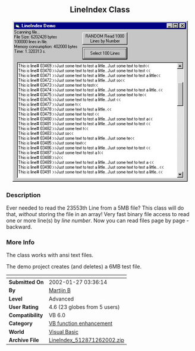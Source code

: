 ﻿<div align="center">

## LineIndex Class

<img src="PIC20021262147597406.gif">
</div>

### Description

Ever needed to read the 23553th Line from a 5MB file? This class will do that, *without* storing the file in an array! Very fast binary file access to read one or more line(s) by *line number*. Now you can read files page by page - backward.
 
### More Info
 
The class works with ansi text files.

The demo project creates (and deletes) a 6MB test file.


<span>             |<span>
---                |---
**Submitted On**   |2002-01-27 03:36:14
**By**             |[Martijn B](https://github.com/Planet-Source-Code/PSCIndex/blob/master/ByAuthor/martijn-b.md)
**Level**          |Advanced
**User Rating**    |4.6 (23 globes from 5 users)
**Compatibility**  |VB 6\.0
**Category**       |[VB function enhancement](https://github.com/Planet-Source-Code/PSCIndex/blob/master/ByCategory/vb-function-enhancement__1-25.md)
**World**          |[Visual Basic](https://github.com/Planet-Source-Code/PSCIndex/blob/master/ByWorld/visual-basic.md)
**Archive File**   |[LineIndex\_512871262002\.zip](https://github.com/Planet-Source-Code/martijn-b-lineindex-class__1-31235/archive/master.zip)








